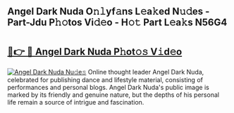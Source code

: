 ## Angel Dark Nuda O𝚗𝚕yf𝚊ns L𝚎a𝚔ed N𝚞𝚍es - Part-Jdu P𝚑𝚘tos Vi𝚍𝚎o - H𝚘𝚝 Part L𝚎a𝚔s N56G4

# <h2><a href="http://kf9orf0.oniu.top/?m=Angel+Dark+Nuda">🔗👉 🔴 Angel Dark Nuda P𝚑ot𝚘𝚜 V𝚒d𝚎o</a></h2>

[![Angel Dark Nuda Nu𝚍e𝚜](https://i.imgur.com/0qMVB7G.gif)](http://kf9orf0.oniu.top/?m=Angel+Dark+Nuda)
Online thought leader Angel Dark Nuda, celebrated for publishing dance and lifestyle material, consisting of performances and personal blogs. Angel Dark Nuda's public image is marked by its friendly and genuine nature, but the depths of his personal life remain a source of intrigue and fascination.  

